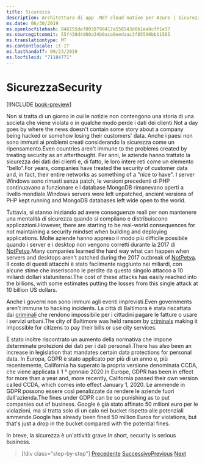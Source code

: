 ```yaml
---
title: Sicurezza
description: Architettura di app .NET cloud native per Azure | Sicurezza
ms.date: 06/30/2019
ms.openlocfilehash: 848255de70038798417a558543d0b1ea8cff1e37
ms.sourcegitcommit: 55f438d4d00a34b9aca9eedaac3f85590bb11565
ms.translationtype: MT
ms.contentlocale: it-IT
ms.lasthandoff: 09/23/2019
ms.locfileid: "71184771"
---
```

# <a name="security"></a><span data-ttu-id="c1a88-103">Sicurezza</span><span class="sxs-lookup"><span data-stu-id="c1a88-103">Security</span></span>

[!INCLUDE [book-preview](../../../includes/book-preview.md)]

<span data-ttu-id="c1a88-104">Non si tratta di un giorno in cui le notizie non contengono una storia di una società che viene violata o in qualche modo perde i dati dei clienti.</span><span class="sxs-lookup"><span data-stu-id="c1a88-104">Not a day goes by where the news doesn't contain some story about a company being hacked or somehow losing their customers' data.</span></span> <span data-ttu-id="c1a88-105">Anche i paesi non sono immuni ai problemi creati considerando la sicurezza come un ripensamento.</span><span class="sxs-lookup"><span data-stu-id="c1a88-105">Even countries aren't immune to the problems created by treating security as an afterthought.</span></span> <span data-ttu-id="c1a88-106">Per anni, le aziende hanno trattato la sicurezza dei dati dei clienti e, di fatto, le loro intere reti come un elemento "bello".</span><span class="sxs-lookup"><span data-stu-id="c1a88-106">For years, companies have treated the security of customer data and, in fact, their entire networks as something of a "nice to have".</span></span> <span data-ttu-id="c1a88-107">I server Windows sono rimasti senza patch, le versioni precedenti di PHP continuavano a funzionare e i database MongoDB rimanevano aperti a livello mondiale.</span><span class="sxs-lookup"><span data-stu-id="c1a88-107">Windows servers were left unpatched, ancient versions of PHP kept running and MongoDB databases left wide open to the world.</span></span>

<span data-ttu-id="c1a88-108">Tuttavia, si stanno iniziando ad avere conseguenze reali per non mantenere una mentalità di sicurezza quando si compilano e distribuiscono applicazioni.</span><span class="sxs-lookup"><span data-stu-id="c1a88-108">However, there are starting to be real-world consequences for not maintaining a security mindset when building and deploying applications.</span></span> <span data-ttu-id="c1a88-109">Molte aziende hanno appreso il modo più difficile possibile quando i server e i desktop non vengono corretti durante la 2017 di [NotPetya](https://www.wired.com/story/notpetya-cyberattack-ukraine-russia-code-crashed-the-world/).</span><span class="sxs-lookup"><span data-stu-id="c1a88-109">Many companies learned the hard way what can happen when servers and desktops aren't patched during the 2017 outbreak of [NotPetya](https://www.wired.com/story/notpetya-cyberattack-ukraine-russia-code-crashed-the-world/).</span></span> <span data-ttu-id="c1a88-110">Il costo di questi attacchi è stato facilmente raggiunto nei miliardi, con alcune stime che inseriscono le perdite da questo singolo attacco a 10 miliardi dollari statunitensi.</span><span class="sxs-lookup"><span data-stu-id="c1a88-110">The cost of these attacks has easily reached into the billions, with some estimates putting the losses from this single attack at 10 billion US dollars.</span></span>

<span data-ttu-id="c1a88-111">Anche i governi non sono immuni agli eventi imprevisti.</span><span class="sxs-lookup"><span data-stu-id="c1a88-111">Even governments aren't immune to hacking incidents.</span></span> <span data-ttu-id="c1a88-112">La città di Baltimora è stata riscattata dai [criminali](https://www.vox.com/recode/2019/5/21/18634505/baltimore-ransom-robbinhood-mayor-jack-young-hackers) che rendono impossibile per i cittadini pagare le fatture o usare i servizi urbani.</span><span class="sxs-lookup"><span data-stu-id="c1a88-112">The city of Baltimore was held ransom by [criminals](https://www.vox.com/recode/2019/5/21/18634505/baltimore-ransom-robbinhood-mayor-jack-young-hackers) making it impossible for citizens to pay their bills or use city services.</span></span>

<span data-ttu-id="c1a88-113">È stato inoltre riscontrato un aumento della normativa che impone determinate protezioni dei dati per i dati personali.</span><span class="sxs-lookup"><span data-stu-id="c1a88-113">There has also been an increase in legislation that mandates certain data protections for personal data.</span></span> <span data-ttu-id="c1a88-114">In Europa, GDPR è stato applicato per più di un anno e, più recentemente, California ha superato la propria versione denominata CCDA, che viene applicata il 1 ° gennaio 2020.</span><span class="sxs-lookup"><span data-stu-id="c1a88-114">In Europe, GDPR has been in effect for more than a year and, more recently, California passed their own version called CCDA, which comes into effect January 1, 2020.</span></span> <span data-ttu-id="c1a88-115">Le ammende in GDPR possono essere così penalizzate da rendere le aziende fuori dall'azienda.</span><span class="sxs-lookup"><span data-stu-id="c1a88-115">The fines under GDPR can be so punishing as to put companies out of business.</span></span> <span data-ttu-id="c1a88-116">Google è già stato affinato 50 milioni euro per le violazioni, ma si tratta solo di un calo nel bucket rispetto alle potenziali ammende.</span><span class="sxs-lookup"><span data-stu-id="c1a88-116">Google has already been fined 50 million Euros for violations, but that's just a drop in the bucket compared with the potential fines.</span></span>

<span data-ttu-id="c1a88-117">In breve, la sicurezza è un'attività grave.</span><span class="sxs-lookup"><span data-stu-id="c1a88-117">In short, security is serious business.</span></span>

>[!div class="step-by-step"]
><span data-ttu-id="c1a88-118">[Precedente](identity-server.md)
>[Successivo](azure-security.md)</span><span class="sxs-lookup"><span data-stu-id="c1a88-118">[Previous](identity-server.md)
[Next](azure-security.md)</span></span>
